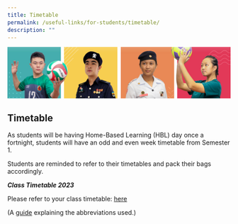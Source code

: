 ```yaml
---
title: Timetable
permalink: /useful-links/for-students/timetable/
description: ""
---
```

![](/images/Our%20School/subbanner.jpg)

## Timetable

As students will be having Home-Based Learning (HBL) day once a fortnight, students will have an odd and even week timetable from Semester 1.

Students are reminded to refer to their timetables and pack their bags accordingly.

***Class Timetable 2023*** 

Please refer to your class timetable:
[here](/files/timetable%20for%20each%20class%202023%20sem%201%2011%20jan.pdf)


(A [guide](/files/Useful%20Links/For%20Students/Timetable%20Abbreviations%202021%20Sem%202.pdf) explaining the abbreviations used.)
